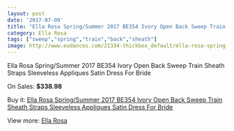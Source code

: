```yaml
---
layout: post
date: '2017-07-09'
title: "Ella Rosa Spring/Summer 2017 BE354 Ivory Open Back Sweep Train Sheath Straps Sleeveless Appliques Satin Dress For Bride"
category: Ella Rosa
tags: ["sweep","spring","train","back","sheath"]
image: http://www.eudances.com/21334-thickbox_default/ella-rosa-spring-summer-2017-be354-ivory-open-back-sweep-train-sheath-straps-sleeveless-appliques-satin-dress-for-bride.jpg
---
```

Ella Rosa Spring/Summer 2017 BE354 Ivory Open Back Sweep Train Sheath Straps Sleeveless Appliques Satin Dress For Bride

On Sales: **$338.98**
<a href="https://www.eudances.com/en/ella-rosa/6507-ella-rosa-spring-summer-2017-be354-ivory-open-back-sweep-train-sheath-straps-sleeveless-appliques-satin-dress-for-bride.html"><amp-img layout="responsive" width="600" height="600" src="//www.eudances.com/21334-thickbox_default/ella-rosa-spring-summer-2017-be354-ivory-open-back-sweep-train-sheath-straps-sleeveless-appliques-satin-dress-for-bride.jpg" alt="Ella Rosa Spring/Summer 2017 BE354 Ivory Open Back Sweep Train Sheath Straps Sleeveless Appliques Satin Dress For Bride 0" /></a>
<a href="https://www.eudances.com/en/ella-rosa/6507-ella-rosa-spring-summer-2017-be354-ivory-open-back-sweep-train-sheath-straps-sleeveless-appliques-satin-dress-for-bride.html"><amp-img layout="responsive" width="600" height="600" src="//www.eudances.com/21339-thickbox_default/ella-rosa-spring-summer-2017-be354-ivory-open-back-sweep-train-sheath-straps-sleeveless-appliques-satin-dress-for-bride.jpg" alt="Ella Rosa Spring/Summer 2017 BE354 Ivory Open Back Sweep Train Sheath Straps Sleeveless Appliques Satin Dress For Bride 1" /></a>
<a href="https://www.eudances.com/en/ella-rosa/6507-ella-rosa-spring-summer-2017-be354-ivory-open-back-sweep-train-sheath-straps-sleeveless-appliques-satin-dress-for-bride.html"><amp-img layout="responsive" width="600" height="600" src="//www.eudances.com/21338-thickbox_default/ella-rosa-spring-summer-2017-be354-ivory-open-back-sweep-train-sheath-straps-sleeveless-appliques-satin-dress-for-bride.jpg" alt="Ella Rosa Spring/Summer 2017 BE354 Ivory Open Back Sweep Train Sheath Straps Sleeveless Appliques Satin Dress For Bride 2" /></a>
<a href="https://www.eudances.com/en/ella-rosa/6507-ella-rosa-spring-summer-2017-be354-ivory-open-back-sweep-train-sheath-straps-sleeveless-appliques-satin-dress-for-bride.html"><amp-img layout="responsive" width="600" height="600" src="//www.eudances.com/21337-thickbox_default/ella-rosa-spring-summer-2017-be354-ivory-open-back-sweep-train-sheath-straps-sleeveless-appliques-satin-dress-for-bride.jpg" alt="Ella Rosa Spring/Summer 2017 BE354 Ivory Open Back Sweep Train Sheath Straps Sleeveless Appliques Satin Dress For Bride 3" /></a>
<a href="https://www.eudances.com/en/ella-rosa/6507-ella-rosa-spring-summer-2017-be354-ivory-open-back-sweep-train-sheath-straps-sleeveless-appliques-satin-dress-for-bride.html"><amp-img layout="responsive" width="600" height="600" src="//www.eudances.com/21336-thickbox_default/ella-rosa-spring-summer-2017-be354-ivory-open-back-sweep-train-sheath-straps-sleeveless-appliques-satin-dress-for-bride.jpg" alt="Ella Rosa Spring/Summer 2017 BE354 Ivory Open Back Sweep Train Sheath Straps Sleeveless Appliques Satin Dress For Bride 4" /></a>
<a href="https://www.eudances.com/en/ella-rosa/6507-ella-rosa-spring-summer-2017-be354-ivory-open-back-sweep-train-sheath-straps-sleeveless-appliques-satin-dress-for-bride.html"><amp-img layout="responsive" width="600" height="600" src="//www.eudances.com/21335-thickbox_default/ella-rosa-spring-summer-2017-be354-ivory-open-back-sweep-train-sheath-straps-sleeveless-appliques-satin-dress-for-bride.jpg" alt="Ella Rosa Spring/Summer 2017 BE354 Ivory Open Back Sweep Train Sheath Straps Sleeveless Appliques Satin Dress For Bride 5" /></a>

Buy it: [Ella Rosa Spring/Summer 2017 BE354 Ivory Open Back Sweep Train Sheath Straps Sleeveless Appliques Satin Dress For Bride](https://www.eudances.com/en/ella-rosa/6507-ella-rosa-spring-summer-2017-be354-ivory-open-back-sweep-train-sheath-straps-sleeveless-appliques-satin-dress-for-bride.html "Ella Rosa Spring/Summer 2017 BE354 Ivory Open Back Sweep Train Sheath Straps Sleeveless Appliques Satin Dress For Bride")

View more: [Ella Rosa](https://www.eudances.com/en/102-ella-rosa "Ella Rosa")